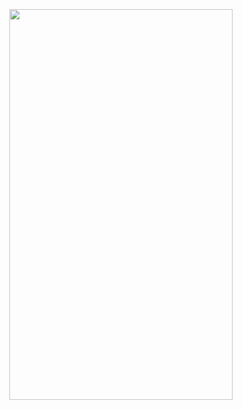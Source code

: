 <img src="https://github.com/Hexgram/tutorials/blob/master/2nd_semester/IMGS/intro_data_industry.png"  width="400" height="700">

